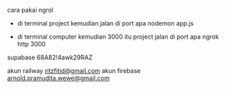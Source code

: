 cara pakai ngrol

- di terminal project kemudian jalan di port apa
  nodemon app.js

- di terminal computer kemudian 3000 itu project jalan di port apa
  ngrok http 3000

supabase
68A82!4awk29RAZ

akun railway ritzfitid@gmail.com
akun firebase arnold.pramudita.wewe@gmail.com
